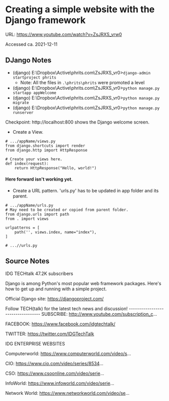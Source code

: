 # Creating a simple website with the Django framework

URL: https://www.youtube.com/watch?v=ZsJRXS_vrw0

Accessed ca. 2021-12-11

## DJango Notes

- (django) E:\Dropbox\Active\phrits.com\ZsJRXS_vr0>`django-admin startproject phrits`
    - Note: All the files in `.\phrits\phrits` were promoted a level
- (django) E:\Dropbox\Active\phrits.com\ZsJRXS_vr0>`python manage.py startapp appWelcome`
- (django) E:\Dropbox\Active\phrits.com\ZsJRXS_vr0>`python manage.py migrate`
- (django) E:\Dropbox\Active\phrits.com\ZsJRXS_vr0>`python manage.py runserver`

Checkpoint: http://localhost:800 shows the Django welcome screen.

- Create a View.

```
# .../appName/views.py
from django.shortcuts import render
from django.http import HttpResponse

# Create your views here.
def index(request):
    return HttpResponse("Hello, world!")
```

#### Here forward isn't working yet.

- Create a URL pattern. 'urls.py' has to be updated in app folder and its parent.

```
# .../appName/urls.py
# May need to be created or copied from parent folder.
from django.urls import path
from . import views

urlpatterns = [
    path('', views.index, name="index"),
]
```

```
# ...//urls.py
```
## Source Notes
IDG TECHtalk
47.2K subscribers

Django is among Python's most popular web framework packages. Here's how to get up and running with a simple project.

Official Django site: https://djangoproject.com/

Follow TECH(talk) for the latest tech news and discussion!
------------------------------­----
SUBSCRIBE: http://www.youtube.com/subscription_c...

FACEBOOK: https://www.facebook.com/idgtechtalk/

TWITTER: https://twitter.com/IDGTechTalk

IDG ENTERPRISE WEBSITES 

Computerworld: https://www.computerworld.com/video/s...

CIO: https://www.cio.com/video/series/8534...

CSO: https://www.csoonline.com/video/serie...

InfoWorld: https://www.infoworld.com/video/serie...

Network World: https://www.networkworld.com/video/se...

